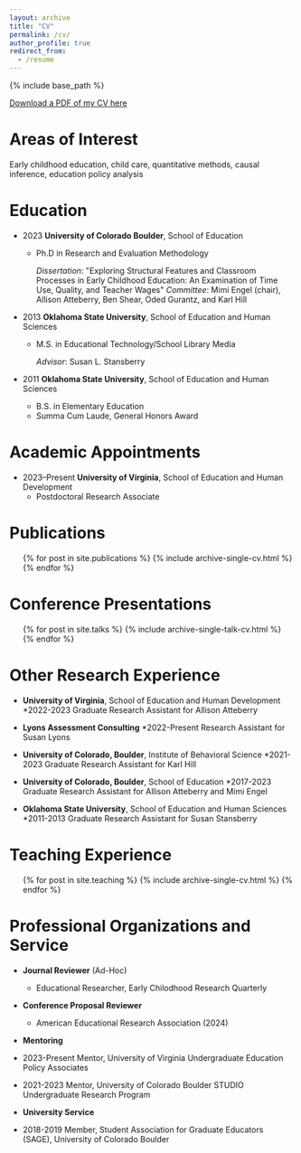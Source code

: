 ```yaml
---
layout: archive
title: "CV"
permalink: /cv/
author_profile: true
redirect_from:
  - /resume
---
```


{% include base_path %}

[Download a PDF of my CV here](http://hannahdenker.github.io/files/Denker_CV_2021_1013.pdf)

Areas of Interest
======
Early childhood education, child care, quantitative methods, causal inference, education policy analysis

Education
======
* 2023 <b>University of Colorado Boulder</b>, School of Education
  * Ph.D in Research and Evaluation Methodology
     
    <i>Dissertation</i>: "Exploring Structural Features and Classroom Processes in Early Childhood Education: An Examination of Time Use, Quality, and Teacher Wages"
    <i>Committee</i>: Mimi Engel (chair), Allison Atteberry, Ben Shear, Oded Gurantz, and Karl Hill
    
* 2013 <b>Oklahoma State University</b>, School of Education and Human Sciences
  * M.S. in Educational Technology/School Library Media

    <i>Advisor</i>: Susan L. Stansberry
    
* 2011 <b>Oklahoma State University</b>, School of Education and Human Sciences
  * B.S. in Elementary Education 
  * Summa Cum Laude, General Honors Award

Academic Appointments
======
* 2023–Present <b>University of Virginia</b>, School of Education and Human Development
  * Postdoctoral Research Associate

Publications
======
  <ul>{% for post in site.publications %}
    {% include archive-single-cv.html %}
  {% endfor %}</ul>

Conference Presentations
======
  <ul>{% for post in site.talks %}
    {% include archive-single-talk-cv.html %}
  {% endfor %}</ul>
    
Other Research Experience
======
* <b>University of Virginia</b>, School of Education and Human Development
  *2022-2023    Graduate Research Assistant for Allison Atteberry

* <b>Lyons Assessment Consulting</b>
  *2022-Present Research Assistant for Susan Lyons

* <b>University of Colorado, Boulder</b>, Institute of Behavioral Science
  *2021-2023    Graduate Research Assistant for Karl Hill

* <b>University of Colorado, Boulder</b>, School of Education
  *2017-2023    Graduate Research Assistant for Allison Atteberry and Mimi Engel

* <b>Oklahoma State University</b>, School of Education and Human Sciences
  *2011-2013    Graduate Research Assistant for Susan Stansberry

Teaching Experience
======
  <ul>{% for post in site.teaching %}
    {% include archive-single-cv.html %}
  {% endfor %}</ul>

Professional Organizations and Service
======
* <b>Journal Reviewer</b> (Ad-Hoc)
  * Educational Researcher, Early Chilodhood Research Quarterly

* <b>Conference Proposal Reviewer</b>
  * American Educational Research Association (2024) 
 
* <b>Mentoring</b>
* 2023-Present Mentor, University of Virginia Undergraduate Education Policy Associates
* 2021-2023    Mentor, University of Colorado Boulder STUDIO Undergraduate Research Program 

* <b>University Service</b>
* 2018-2019    Member, Student Association for Graduate Educators (SAGE), University of Colorado Boulder



